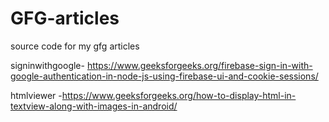 # GFG-articles
source code for my gfg articles

signinwithgoogle- https://www.geeksforgeeks.org/firebase-sign-in-with-google-authentication-in-node-js-using-firebase-ui-and-cookie-sessions/


htmlviewer -https://www.geeksforgeeks.org/how-to-display-html-in-textview-along-with-images-in-android/
